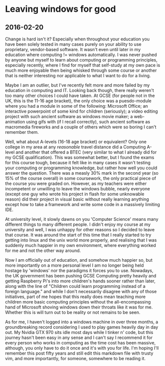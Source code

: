 # Leaving windows for good
## 2016-02-20

Change is hard isn't it? Especially when throughout your education you have
been solely tested in many cases purely on your ability to use proprietary,
vendor-based software. It wasn't even until later in my education where
computing != windows automatically. I was never pushed by anyone but myself to
learn about computing or programming principles, especially recently, where I
find for myself that self-study at my own pace is much more enjoyable then
being whisked through some course or another that is neither interesting nor
applicable to what I want to do for a living.


Maybe I am an outlier, but I've recently felt more and more failed by my
education in computing and IT. Looking back though, there really weren't too
many other choices I could have taken. At GCSE (for people not in the UK, this
is the 11-16 age bracket), the only choice was a puesdo-module where you had a
module in some of the following: Microsoft Office; an interactive powerpoint
of some kind for children (seriously); a video editing project with such
ancient software as windows movie maker; a web-animation using gifs with (if I
recall correctly), such ancient software as macromedia fireworks and a couple
of others which were so boring I can't remember them.


Well, what about A-levels (16-18 age bracket) or equivalent? Only one college
in my area at any *reasonable* travel distance did a Computing A-level and
another that offered a BTEC (very similar to what I already did for my GCSE
qualification). This was somewhat better, but I found the exams for this
course tough, because it felt like in many cases it wasn't testing your
computing or programming knowledge, but rather how well you could answer the
question. There was a measly 30% mark in the second year (so 15% of the course
overall) in some coursework, the only practical piece of the course you were
graded on. However, as my teachers were either incompetent or unwilling to
leave the windows bubble, nearly everyone (except one guy who wrote his
project in flash for some unknowable reason) did their project in visual
basic without really learning anything except how to take a framework and
write some code in a massively limiting IDE.


At university level, it slowly dawns on you 'Computer Science' means many
different things to many different people. I didn't enjoy my course at my
university and well, I was unhappy for other reasons so I decided to leave
that course. It was around the start of this time that I really started to try
getting into linux and the unix world more properly, and realising that I was
suddenly much happier in my own environment, where everything worked for me
and not the other way around.


Now I am officially out of education, and somehow much happier so, but more
importantly on a more personal level I am no longer being held hostage by
'windows' nor the paradigms it forces you to use. Nowadays, the UK government
has been pushing GCSE Computing pretty heavily and getting Raspberry Pi's into
more children's hands sooner rather than later, along with the line of
"Children could learn programming instead of a foreign language." and while I
don't necessarily disagree with any of those initiatives, part of me hopes
that this really does mean teaching more children more basic computing
principles without the all-encompassing hand of Microsoft shoving windows down
their throats like it was for me. Whether this is will turn out to be reality
or not remains to be seen.

As for me, I haven't logged into a windows machine in over three months, a
groundbreaking record considering I used to play games heavily day in day out.
My Nvidia GTX 970 sits idle most days while I tinker n' code, but this journey
hasn't been easy in any sense and I can't say I recommend it for every person
who works in computing as the time cost has been massive, although, you only
have to do it once and it's with you for life. I'm hoping I'll remember this
post fifty years and still edit this markdown file with trusty vim, and more
importantly, for someone, somewhere to be reading it.
